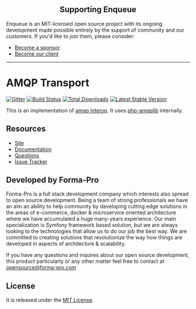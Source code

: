 <h2 align="center">Supporting Enqueue</h2>

Enqueue is an MIT-licensed open source project with its ongoing development made possible entirely by the support of community and our customers. If you'd like to join them, please consider:

- [Become a sponsor](https://www.patreon.com/makasim)
- [Become our client](http://forma-pro.com/)

---

# AMQP Transport

[![Gitter](https://badges.gitter.im/php-enqueue/Lobby.svg)](https://gitter.im/php-enqueue/Lobby)
[![Build Status](https://travis-ci.org/php-enqueue/amqp-lib.png?branch=master)](https://travis-ci.org/php-enqueue/amqp-lib)
[![Total Downloads](https://poser.pugx.org/enqueue/amqp-lib/d/total.png)](https://packagist.org/packages/enqueue/amqp-lib)
[![Latest Stable Version](https://poser.pugx.org/enqueue/amqp-lib/version.png)](https://packagist.org/packages/enqueue/amqp-lib)
 
This is an implementation of [amqp interop](https://github.com/queue-interop/amqp-interop). It uses [php-amqplib](https://github.com/php-amqplib/php-amqplib) internally.  

## Resources

* [Site](https://enqueue.forma-pro.com/)
* [Documentation](https://github.com/php-enqueue/enqueue-dev/blob/master/docs/index.md)
* [Questions](https://gitter.im/php-enqueue/Lobby)
* [Issue Tracker](https://github.com/php-enqueue/enqueue-dev/issues)

## Developed by Forma-Pro

Forma-Pro is a full stack development company which interests also spread to open source development. 
Being a team of strong professionals we have an aim an ability to help community by developing cutting edge solutions in the areas of e-commerce, docker & microservice oriented architecture where we have accumulated a huge many-years experience. 
Our main specialization is Symfony framework based solution, but we are always looking to the technologies that allow us to do our job the best way. We are committed to creating solutions that revolutionize the way how things are developed in aspects of architecture & scalability.

If you have any questions and inquires about our open source development, this product particularly or any other matter feel free to contact at opensource@forma-pro.com

## License

It is released under the [MIT License](LICENSE).